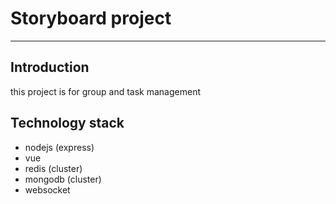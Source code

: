 # Storyboard project 
---
## Introduction
this project is for group and task management
## Technology stack
* nodejs (express)
* vue
* redis (cluster)
* mongodb (cluster)
* websocket
